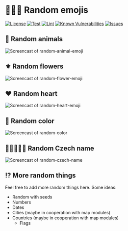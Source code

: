 # 🐇🥀💚 Random emojis

<!--Badges-->

[![License](https://img.shields.io/github/license/hejny/random-arts.svg?style=flat)](https://raw.githubusercontent.com/hejny/random-arts/master/LICENSE)
[![Test](https://github.com/hejny/random-arts/actions/workflows/test.yml/badge.svg)](https://github.com/hejny/random-arts/actions/workflows/test.yml)
[![Lint](https://github.com/hejny/random-arts/actions/workflows/lint.yml/badge.svg)](https://github.com/hejny/random-arts/actions/workflows/lint.yml)
[![Known Vulnerabilities](https://snyk.io/test/github/hejny/random-arts/badge.svg)](https://snyk.io/test/github/hejny/random-arts)
[![Issues](https://img.shields.io/github/issues/hejny/random-arts.svg?style=flat)](https://github.com/hejny/random-arts/issues)

<!--/Badges-->

## 🐇 Random animals

![Screencast of random-animal-emoji](assets\screencasts\random-animal-emoji.gif)

## ⚜️ Random flowers

![Screencast of random-flower-emoji](assets\screencasts\random-flower-emoji.gif)

## ❤️ Random heart

![Screencast of random-heart-emoji](assets\screencasts\random-heart-emoji.gif)

## 🌈 Random color

![Screencast of random-color](assets\screencasts\random-color.gif)

## 🧑‍🤝‍🧑🇨🇿 Random Czech name

![Screencast of random-czech-name](assets\screencasts\random-czech-name.gif)

## ⁉️ More random things

Feel free to add more random things here. Some ideas:

-   Random with seeds
-   Numbers
-   Dates
-   Cities (maybe in cooperation with map modules)
-   Countries (maybe in cooperation with map modules)
    -   Flags
